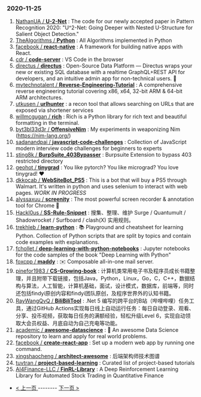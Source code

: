 ### 2020-11-25 
1. [
        NathanUA /
**U-2-Net**](https://github.com/NathanUA/U-2-Net) : The code for our newly accepted paper in Pattern Recognition 2020: "U^2-Net: Going Deeper with Nested U-Structure for Salient Object Detection."
1. [
        TheAlgorithms /
**Python**](https://github.com/TheAlgorithms/Python) : All Algorithms implemented in Python
1. [
        facebook /
**react-native**](https://github.com/facebook/react-native) : A framework for building native apps with React.
1. [
        cdr /
**code-server**](https://github.com/cdr/code-server) : VS Code in the browser
1. [
        directus /
**directus**](https://github.com/directus/directus) : Open-Source Data Platform — Directus wraps your new or existing SQL database with a realtime GraphQL+REST API for developers, and an intuitive admin app for non-technical users. 🐰
1. [
        mytechnotalent /
**Reverse-Engineering-Tutorial**](https://github.com/mytechnotalent/Reverse-Engineering-Tutorial) : A comprehensive reverse engineering tutorial covering x86, x64, 32-bit ARM & 64-bit ARM architectures.
1. [
        utkusen /
**urlhunter**](https://github.com/utkusen/urlhunter) : a recon tool that allows searching on URLs that are exposed via shortener services
1. [
        willmcgugan /
**rich**](https://github.com/willmcgugan/rich) : Rich is a Python library for rich text and beautiful formatting in the terminal.
1. [
        byt3bl33d3r /
**OffensiveNim**](https://github.com/byt3bl33d3r/OffensiveNim) : My experiments in weaponizing Nim (https://nim-lang.org/)
1. [
        sadanandpai /
**javascript-code-challenges**](https://github.com/sadanandpai/javascript-code-challenges) : Collection of JavaScript modern interview code challenges for beginners to experts
1. [
        sting8k /
**BurpSuite_403Bypasser**](https://github.com/sting8k/BurpSuite_403Bypasser) : Burpsuite Extension to bypass 403 restricted directory
1. [
        geohot /
**tinygrad**](https://github.com/geohot/tinygrad) : You like pytorch? You like micrograd? You love tinygrad! ❤️
1. [
        dkkocab /
**WebSiteBot_PS5**](https://github.com/dkkocab/WebSiteBot_PS5) : This is a bot that will buy a PS5 through Walmart. It's written in python and uses selenium to interact with web pages. *WORK IN PROGRESS*
1. [
        alyssaxuu /
**screenity**](https://github.com/alyssaxuu/screenity) : The most powerful screen recorder & annotation tool for Chrome 🎥
1. [
        Hackl0us /
**SS-Rule-Snippet**](https://github.com/Hackl0us/SS-Rule-Snippet) : 搜集、整理、维护 Surge / Quantumult / Shadowrocket / Surfboard / clash(X) 实用规则。
1. [
        trekhleb /
**learn-python**](https://github.com/trekhleb/learn-python) : 📚 Playground and cheatsheet for learning Python. Collection of Python scripts that are split by topics and contain code examples with explanations.
1. [
        fchollet /
**deep-learning-with-python-notebooks**](https://github.com/fchollet/deep-learning-with-python-notebooks) : Jupyter notebooks for the code samples of the book "Deep Learning with Python"
1. [
        foxcpp /
**maddy**](https://github.com/foxcpp/maddy) : ✉️ Composable all-in-one mail server.
1. [
        pinefor1983 /
**CS-Growing-book**](https://github.com/pinefor1983/CS-Growing-book) : 计算机类常用电子书及程序员成长书籍整理，并且附带下载链接，包括Java，Python，Linux，Go，C，C++，数据结构与算法，人工智能，计算机基础，面试，设计模式，数据库，前端等，同时还包括findyi原创内容和findyi团队原创，及程序世界外的认知书籍。
1. [
        RayWangQvQ /
**BiliBiliTool**](https://github.com/RayWangQvQ/BiliBiliTool) : .Net 5 编写的跨平台的B站（哔哩哔哩）任务工具，通过GitHub Actions实现每日线上自动运行任务：每日自动登录、观看、分享、投币视频，获取每日任务的满额经验，轻松升级Level 6，实现自动领取大会员权益、月底自动为自己充电等功能。
1. [
        academic /
**awesome-datascience**](https://github.com/academic/awesome-datascience) : 📝 An awesome Data Science repository to learn and apply for real world problems.
1. [
        facebook /
**create-react-app**](https://github.com/facebook/create-react-app) : Set up a modern web app by running one command.
1. [
        xingshaocheng /
**architect-awesome**](https://github.com/xingshaocheng/architect-awesome) : 后端架构师技术图谱
1. [
        tuvtran /
**project-based-learning**](https://github.com/tuvtran/project-based-learning) : Curated list of project-based tutorials
1. [
        AI4Finance-LLC /
**FinRL-Library**](https://github.com/AI4Finance-LLC/FinRL-Library) : A Deep Reinforcement Learning Library for Automated Stock Trading in Quantitative Finance 

- [ < 上一页 ](https://github.com/able8/github-trending-daily-record/blob/master/2020-11-24.md) -------- [ 下一页 > ](https://github.com/able8/github-trending-daily-record/blob/master/2020-11-26.md)